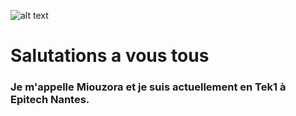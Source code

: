 ![alt text](https://medias.spotern.com/spots/w640/70/70614-1532336916.jpg)
<p align="center">
  <h1>Salutations a vous tous</h1>
  <h3>Je m'appelle Miouzora et je suis actuellement en Tek1 à Epitech Nantes.</h3>
</p>
<!--
**Miou-zora/Miou-zora** is a ✨ _special_ ✨ repository because its `README.md` (this file) appears on your GitHub profile.

Here are some ideas to get you started:

- 🔭 I’m currently working on ...
- 🌱 I’m currently learning ...
- 👯 I’m looking to collaborate on ...
- 🤔 I’m looking for help with ...
- 💬 Ask me about ...
- 📫 How to reach me: ...
- 😄 Pronouns: ...
- ⚡ Fun fact: ...+
-->
